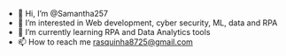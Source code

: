 - 👋 Hi, I’m @Samantha257
- 👀 I’m interested in Web development, cyber security, ML, data and RPA
- 🌱 I’m currently learning RPA and Data Analytics tools
- 📫 How to reach me rasquinha8725@gmail.com

<!---
Samantha257/Samantha257 is a ✨ special ✨ repository because its `README.md` (this file) appears on your GitHub profile.
You can click the Preview link to take a look at your changes.
--->

